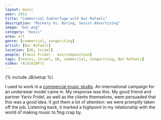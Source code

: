 ```yaml
---
layout: music
year: 2012
title: "Commercial Subterfuge with Bar Rafaeli"
description: "Mockery Vs. Boring, Sexist Advertising"
image: "bar.png"
category: "music"
area: art
genre: [commercial, songwriting]
artist: [Bar Rafaeli]
location: [UK, Israel]
people: [Yaniv Fridel - mix/composition]
tags: [tennis, Israel, UK, commercial, songwriting, Bar Rafaeli]
video: r4iVLKzDPrI
---
```

{% include JB/setup %}

I used to work in a <a href="http://www.landfmusic.com">commercial music studio</a>. An international campaign for an underwear model came in. My response was this. My good friend and partner Yaniv Fridel, as well as the clients themselves, were persuaded that this was a good idea. It got them a lot of attention: we were promptly taken off the job. Listening back, it marked a highpoint in my relationship with the world of making music to flog crap by.